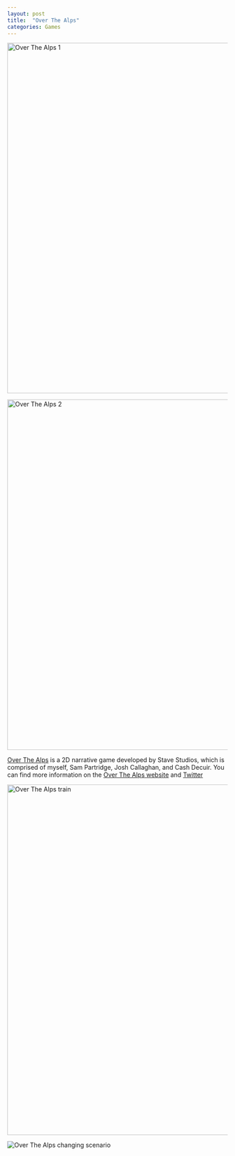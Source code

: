 ```yaml
---
layout: post
title:  "Over The Alps"
categories: Games
---
```


<!-- ![Over The Alps Logo]({{site.url}}/assets/img/OTA_Logo_Fill_600px.png) -->
<a href="{{site.url}}/games/2018/07/24/over-the-alps.html"><img src="{{site.url}}/assets/img/otaScreenshot1.png" alt="Over The Alps 1" width="800px"/></a>

<a href="{{site.url}}/games/2018/07/24/over-the-alps.html"><img src="{{site.url}}/assets/img/otaScreenshot2.png" alt="Over The Alps 2" width="800px"/></a>

<a href="https://overthealpsgame.com/" target="blank">Over The Alps</a> is a 2D narrative game developed by Stave Studios, which is comprised of myself, Sam Partridge, Josh Callaghan, and Cash Decuir. You can find more information on the <a href="https://overthealpsgame.com/" target="blank">Over The Alps website</a> and <a href="https://twitter.com/overthealpsgame" target="blank">Twitter</a>

<!-- ![Over The Alps train]({{site.url}}/assets/img/ota2.gif) -->
<a href="{{site.url}}/games/2018/07/24/over-the-alps.html"><img src="{{site.url}}/assets/img/ota2.gif" alt="Over The Alps train" width="800px"/></a>

![Over The Alps changing scenario]({{site.url}}/assets/img/ota4.gif)